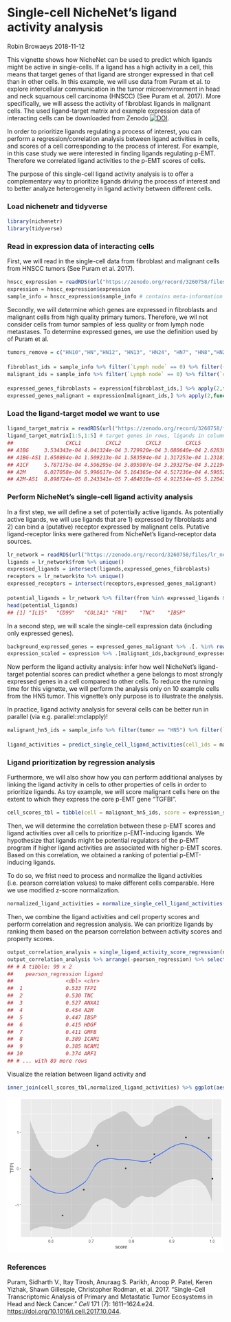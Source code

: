 Single-cell NicheNet’s ligand activity analysis
================
Robin Browaeys
2018-11-12

<!-- github markdown built using 
rmarkdown::render("vignettes/ligand_activity_single_cell.Rmd", output_format = "github_document")
-->

This vignette shows how NicheNet can be used to predict which ligands
might be active in single-cells. If a ligand has a high activity in a
cell, this means that target genes of that ligand are stronger expressed
in that cell than in other cells. In this example, we will use data from
Puram et al. to explore intercellular communication in the tumor
microenvironment in head and neck squamous cell carcinoma (HNSCC) (See
Puram et al. 2017). More specifically, we will assess the activity of
fibroblast ligands in malignant cells. The used ligand-target matrix and
example expression data of interacting cells can be downloaded from
Zenodo
[![DOI](https://zenodo.org/badge/DOI/10.5281/zenodo.3260758.svg)](https://doi.org/10.5281/zenodo.3260758).

In order to prioritize ligands regulating a process of interest, you can
perform a regression/correlation analysis between ligand activities in
cells, and scores of a cell corresponding to the process of interest.
For example, in this case study we were interested in finding ligands
regulating p-EMT. Therefore we correlated ligand activities to the p-EMT
scores of cells.

The purpose of this single-cell ligand activity analysis is to offer a
complementary way to prioritize ligands driving the process of interest
and to better analyze heterogeneity in ligand activity between different
cells.

### Load nichenetr and tidyverse

``` r
library(nichenetr)
library(tidyverse)
```

### Read in expression data of interacting cells

First, we will read in the single-cell data from fibroblast and
malignant cells from HNSCC tumors (See Puram et al.
2017).

``` r
hnscc_expression = readRDS(url("https://zenodo.org/record/3260758/files/hnscc_expression.rds"))
expression = hnscc_expression$expression
sample_info = hnscc_expression$sample_info # contains meta-information about the cells
```

Secondly, we will determine which genes are expressed in fibroblasts and
malignant cells from high quality primary tumors. Therefore, we wil not
consider cells from tumor samples of less quality or from lymph node
metastases. To determine expressed genes, we use the definition used by
of Puram et
al.

``` r
tumors_remove = c("HN10","HN","HN12", "HN13", "HN24", "HN7", "HN8","HN23")

fibroblast_ids = sample_info %>% filter(`Lymph node` == 0) %>% filter((tumor %in% tumors_remove == FALSE)) %>% filter(`non-cancer cell type` == "Fibroblast") %>% .$cell
malignant_ids = sample_info %>% filter(`Lymph node` == 0) %>% filter(`classified  as cancer cell` == 1) %>% filter((tumor %in% tumors_remove == FALSE)) %>% .$cell

expressed_genes_fibroblasts = expression[fibroblast_ids,] %>% apply(2,function(x){10*(2**x - 1)}) %>% apply(2,function(x){log2(mean(x) + 1)}) %>% .[. >= 4] %>% names()
expressed_genes_malignant = expression[malignant_ids,] %>% apply(2,function(x){10*(2**x - 1)}) %>% apply(2,function(x){log2(mean(x) + 1)}) %>% .[. >= 4] %>% names()
```

### Load the ligand-target model we want to use

``` r
ligand_target_matrix = readRDS(url("https://zenodo.org/record/3260758/files/ligand_target_matrix.rds"))
ligand_target_matrix[1:5,1:5] # target genes in rows, ligands in columns
##                 CXCL1        CXCL2        CXCL3        CXCL5         PPBP
## A1BG     3.534343e-04 4.041324e-04 3.729920e-04 3.080640e-04 2.628388e-04
## A1BG-AS1 1.650894e-04 1.509213e-04 1.583594e-04 1.317253e-04 1.231819e-04
## A1CF     5.787175e-04 4.596295e-04 3.895907e-04 3.293275e-04 3.211944e-04
## A2M      6.027058e-04 5.996617e-04 5.164365e-04 4.517236e-04 4.590521e-04
## A2M-AS1  8.898724e-05 8.243341e-05 7.484018e-05 4.912514e-05 5.120439e-05
```

### Perform NicheNet’s single-cell ligand activity analysis

In a first step, we will define a set of potentially active ligands. As
potentially active ligands, we will use ligands that are 1) expressed by
fibroblasts and 2) can bind a (putative) receptor expressed by malignant
cells. Putative ligand-receptor links were gathered from NicheNet’s
ligand-receptor data
sources.

``` r
lr_network = readRDS(url("https://zenodo.org/record/3260758/files/lr_network.rds"))
ligands = lr_network$from %>% unique()
expressed_ligands = intersect(ligands,expressed_genes_fibroblasts)
receptors = lr_network$to %>% unique()
expressed_receptors = intersect(receptors,expressed_genes_malignant)

potential_ligands = lr_network %>% filter(from %in% expressed_ligands & to %in% expressed_receptors) %>% .$from %>% unique()
head(potential_ligands)
## [1] "IL15"   "CD99"   "COL1A1" "FN1"    "TNC"    "IBSP"
```

In a second step, we will scale the single-cell expression data
(including only expressed
genes).

``` r
background_expressed_genes = expressed_genes_malignant %>% .[. %in% rownames(ligand_target_matrix)]
expression_scaled = expression %>% .[malignant_ids,background_expressed_genes] %>% scale_quantile()
```

Now perform the ligand activity analysis: infer how well NicheNet’s
ligand-target potential scores can predict whether a gene belongs to
most strongly expressed genes in a cell compared to other cells. To
reduce the running time for this vignette, we will perform the analysis
only on 10 example cells from the HN5 tumor. This vignette’s only
purpose is to illustrate the analysis.

In practice, ligand activity analysis for several cells can be better
run in parallel (via
e.g. parallel::mclapply)\!

``` r
malignant_hn5_ids = sample_info %>% filter(tumor == "HN5") %>% filter(`Lymph node` == 0) %>% filter(`classified  as cancer cell` == 1)  %>% .$cell %>% head(10)

ligand_activities = predict_single_cell_ligand_activities(cell_ids = malignant_hn5_ids, expression_scaled = expression_scaled, ligand_target_matrix = ligand_target_matrix, potential_ligands = potential_ligands)
```

### Ligand prioritization by regression analysis

Furthermore, we will also show how you can perform additional analyses
by linking the ligand activity in cells to other properties of cells in
order to prioritize ligands. As toy example, we will score malignant
cells here on the extent to which they express the core p-EMT gene
“TGFBI”.

``` r
cell_scores_tbl = tibble(cell = malignant_hn5_ids, score = expression_scaled[malignant_hn5_ids,"TGFBI"])
```

Then, we will determine the correlation between these p-EMT scores and
ligand activities over all cells to prioritize p-EMT-inducing ligands.
We hypothesize that ligands might be potential regulators of the p-EMT
program if higher ligand activities are associated with higher p-EMT
scores. Based on this correlation, we obtained a ranking of potential
p-EMT-inducing ligands.

To do so, we frist need to process and normalize the ligand activities
(i.e. pearson correlation values) to make different cells comparable.
Here we use modified z-score
normalization.

``` r
normalized_ligand_activities = normalize_single_cell_ligand_activities(ligand_activities)
```

Then, we combine the ligand activities and cell property scores and
perform correlation and regression analysis. We can prioritize ligands
by ranking them based on the pearson correlation between activity scores
and property
scores.

``` r
output_correlation_analysis = single_ligand_activity_score_regression(normalized_ligand_activities,cell_scores_tbl)
output_correlation_analysis %>% arrange(-pearson_regression) %>% select(pearson_regression, ligand)
## # A tibble: 99 x 2
##    pearson_regression ligand
##                 <dbl> <chr> 
##  1              0.533 TFPI  
##  2              0.530 TNC   
##  3              0.527 ANXA1 
##  4              0.454 A2M   
##  5              0.447 IBSP  
##  6              0.415 HDGF  
##  7              0.411 GMFB  
##  8              0.389 ICAM1 
##  9              0.385 NCAM1 
## 10              0.374 ARF1  
## # ... with 89 more rows
```

Visualize the relation between ligand activity
and

``` r
inner_join(cell_scores_tbl,normalized_ligand_activities) %>% ggplot(aes(score,TFPI)) + geom_point() + geom_smooth()
```

![](ligand_activity_single_cell_files/figure-gfm/unnamed-chunk-11-1.png)<!-- -->

### References

<div id="refs" class="references">

<div id="ref-puram_single-cell_2017">

Puram, Sidharth V., Itay Tirosh, Anuraag S. Parikh, Anoop P. Patel,
Keren Yizhak, Shawn Gillespie, Christopher Rodman, et al. 2017.
“Single-Cell Transcriptomic Analysis of Primary and Metastatic Tumor
Ecosystems in Head and Neck Cancer.” *Cell* 171 (7): 1611–1624.e24.
<https://doi.org/10.1016/j.cell.2017.10.044>.

</div>

</div>
